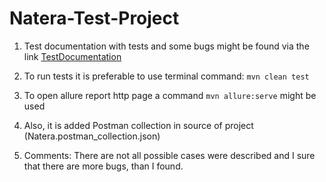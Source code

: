 # Natera-Test-Project

1. Test documentation with tests and some bugs might be found via the link [TestDocumentation](https://natera-project-test.atlassian.net/wiki/spaces/TP/pages/425990/Test+Documentation)

2. To run tests it is preferable to use terminal command: `mvn clean test`
3. To open allure report http page a command `mvn allure:serve` might be used

4. Also, it is added Postman collection in source of project (Natera.postman_collection.json)

5. Comments: There are not all possible cases were described and I sure that there are more bugs, than I found.

